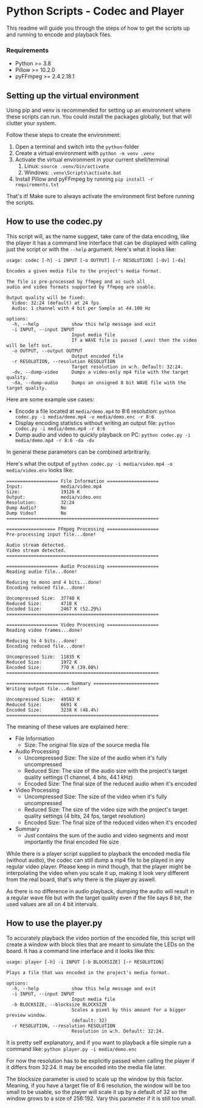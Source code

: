 # Python Scripts - Codec and Player

This readme will guide you through the steps of how to get the scripts up and running to encode and playback files.

### Requirements
- Python >= 3.8
- Pillow >= 10.2.0
- pyFFmpeg >= 2.4.2.18.1


## Setting up the virtual environment

Using pip and venv is recommended for setting up an environment where these scripts can run.
You could install the packages globally, but that will clutter your system.

Follow these steps to create the environment:

1. Open a terminal and switch into the `python`-folder
2. Create a virtual environment with `python -m venv .venv`
3. Activate the virtual environment in your current shell/terminal
   1. Linux: `source .venv/bin/activate`
   2. Windows: `.venv\Scripts\activate.bat`
4. Install Pillow and pyFFmpeg by running `pip install -r requirements.txt`

That's it! Make sure to always activate the environment first before running the scripts.

## How to use the codec.py

This script will, as the name suggest, take care of the data encoding, like the player it has a command line interface that can be displayed with calling just the script or with the `--help` argument. Here's what it looks like:

```
usage: codec [-h] -i INPUT [-o OUTPUT] [-r RESOLUTION] [-dv] [-da]

Encodes a given media file to the project's media format.

The file is pre-processed by ffmpeg and as such all
audio and video formats supported by ffmpeg are usable.

Output quality will be fixed:
  Video: 32:24 (default) at 24 fps
  Audio: 1 channel with 4 bit per Sample at 44.100 Hz

options:
  -h, --help            show this help message and exit
  -i INPUT, --input INPUT
                        Input media file
                        If a WAVE file is passed (.wav) then the video will be left out.
  -o OUTPUT, --output OUTPUT
                        Output encoded file
  -r RESOLUTION, --resolution RESOLUTION
                        Target resolution in w:h. Default: 32:24.
  -dv, --dump-video     Dumps a video-only mp4 file with the target quality.
  -da, --dump-audio     Dumps an unsigned 8 bit WAVE file with the target quality.
```

Here are some example use cases:
- Encode a file located at `media/demo.mp4` to 8:6 resolution: `python codec.py -i media/demo.mp4 -o media/demo.enc -r 8:6`
- Display encoding statistics without writing an output file: `python codec.py -i media/demo.mp4 -r 8:6`
- Dump audio and video to quickly playback on PC: `python codec.py -i media/demo.mp4 -r 8:6 -da -dv`

In general these parameters can be combined arbritrarily.

Here's what the output of `python codec.py -i media/video.mp4 -o media/video.env` looks like:
```
=================== File Information ===================
Input:              media/video.mp4
Size:               19126 K
Output:             media/video.enc
Resolution:         32:24
Dump Audio?         No
Dump Video?         No
========================================================

================== FFmpeg Processing ===================
Pre-processing input file...done!

Audio stream detected.
Video stream detected.
========================================================

=================== Audio Processing ===================
Reading audio file...done!

Reducing to mono and 4 bits...done!
Encoding reduced file...done!

Uncompressed Size:  37748 K
Reduced Size:       4718 K
Encoded Size:       2467 K (52.29%)
========================================================

=================== Video Processing ===================
Reading video frames...done!

Reducing to 4 bits...done!
Encoding reduced file...done!

Uncompressed Size:  11835 K
Reduced Size:       1972 K
Encoded Size:       770 K (39.08%)
========================================================

======================= Summary ========================
Writing output file...done!

Uncompressed Size:  49583 K
Reduced Size:       6691 K
Encoded Size:       3238 K (48.4%)
========================================================
```

The meaning of these values are explained here:
- File Information
  - Size: The original file size of the source media file
- Audio Processing
  - Uncompressed Size: The size of the audio when it's fully uncompressed
  - Reduced Size: The size of the audio size with the project's target quality settings (1 channel, 4 bits, 44.1 kHz)
  - Encoded Size: The final size of the reduced audio when it's encoded
- Video Processing
  - Uncompressed Size: The size of the video when it's fully uncompressed
  - Reduced Size: The size of the video size with the project's target quality settings (4 bits, 24 fps, target resolution)
  - Encoded Size: The final size of the reduced video when it's encoded
- Summary
  - Just contains the sum of the audio and video segments and most importantly the final encoded file size

While there is a player script supplied to playback the encoded media file (without audio), the codec can still dump a mp4 file to be played in any regular video player. Please keep in mind though, that the player might be interpolating the video when you scale it up, making it look very different from the real board, that's why there is the player.py aswell.

As there is no difference in audio playback, dumping the audio will result in a regular wave file but with the target quality even if the file says 8 bit, the used values are all on 4 bit intervals.

## How to use the player.py

To accurately playback the video portion of the encoded file, this script will create a window with block tiles that are meant to simulate the LEDs on the board. It has a command line interface and it looks like this:
```
usage: player [-h] -i INPUT [-b BLOCKSIZE] [-r RESOLUTION]

Plays a file that was encoded in the project's media format.

options:
  -h, --help            show this help message and exit
  -i INPUT, --input INPUT
                        Input media file
  -b BLOCKSIZE, --blocksize BLOCKSIZE
                        Scales a pixel by this amount for a bigger preview window.
                        (default: 32)
  -r RESOLUTION, --resolution RESOLUTION
                        Resolution in w:h. Default: 32:24.
```

It is pretty self explanatory, and if you want to playback a file simple run a command like: `python player.py -i media/demo.enc`

For now the resolution has to be explicitly passed when calling the player if it differs from 32:24. It may be encoded into the media file later.

The blocksize parameter is used to scale up the window by this factor. Meaning, if you have a target file of 8:6 resolution, the window will be too small to be usable, so the player will scale it up by a default of 32 so the window grows to a size of 256:192. Vary this parameter if it is still too small.
